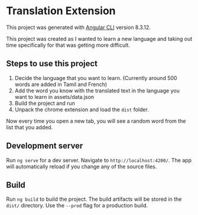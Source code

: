 # Translation Extension

This project was generated with [Angular CLI](https://github.com/angular/angular-cli) version 8.3.12.

This project was created as I wanted to learn a new language and taking out time specifically for that was getting more difficult. 

## Steps to use this project

1. Decide the language that you want to learn. (Currently around 500 words are added in Tamil and French)
2. Add the word you know with the translated text in the language you want to learn in assets/data.json
3. Build the project and run
4. Unpack the chrome extension and load the `dist` folder.

Now every time you open a new tab, you will see a random word from the list that you added.

## Development server

Run `ng serve` for a dev server. Navigate to `http://localhost:4200/`. The app will automatically reload if you change any of the source files.

## Build

Run `ng build` to build the project. The build artifacts will be stored in the `dist/` directory. Use the `--prod` flag for a production build.
